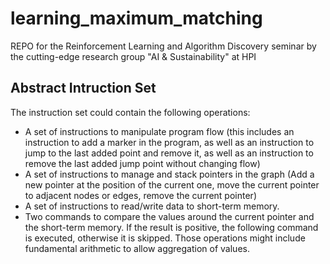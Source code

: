 # learning_maximum_matching

REPO for the Reinforcement Learning and Algorithm Discovery seminar by the cutting-edge research group "AI & Sustainability" at HPI 

## Abstract Intruction Set
The instruction set could contain the following operations:
- A set of instructions to manipulate program flow (this includes an instruction to add
a marker in the program, as well as an instruction to jump to the last added point
and remove it, as well as an instruction to remove the last added jump point without
changing flow)
- A set of instructions to manage and stack pointers in the graph (Add a new pointer at
the position of the current one, move the current pointer to adjacent nodes or edges,
remove the current pointer)
- A set of instructions to read/write data to short-term memory.
- Two commands to compare the values around the current pointer and the short-term
memory. If the result is positive, the following command is executed, otherwise it is
skipped. Those operations might include fundamental arithmetic to allow aggregation
of values.

